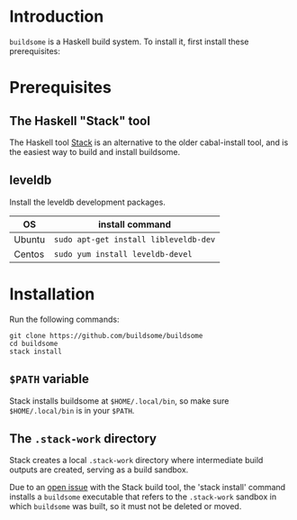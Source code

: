 # Introduction

`buildsome` is a Haskell build system. To install it, first install
these prerequisites:

# Prerequisites

## The Haskell "Stack" tool

The Haskell tool
[Stack](https://github.com/commercialhaskell/stack#how-to-install) is
an alternative to the older cabal-install tool, and is the easiest way
to build and install buildsome.

## leveldb

Install the leveldb development packages.

| OS     | install command                           |
| ------ | ----------------------------------------- |
| Ubuntu | ```sudo apt-get install libleveldb-dev``` |
| Centos | ```sudo yum install leveldb-devel```      |

# Installation

Run the following commands:

```
git clone https://github.com/buildsome/buildsome
cd buildsome
stack install
```

## `$PATH` variable

Stack installs buildsome at `$HOME/.local/bin`, so make sure
`$HOME/.local/bin` is in your `$PATH`.

## The `.stack-work` directory

Stack creates a local `.stack-work` directory where intermediate build
outputs are created, serving as a build sandbox.

Due to an [open
issue](https://github.com/commercialhaskell/stack/issues/848) with the
Stack build tool, the 'stack install' command installs a `buildsome`
executable that refers to the `.stack-work` sandbox in which
`buildsome` was built, so it must not be deleted or moved.
